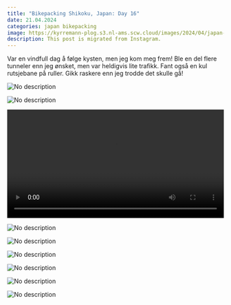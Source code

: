 ```yaml
---
title: "Bikepacking Shikoku, Japan: Day 16"
date: 21.04.2024
categories: japan bikepacking
image: https://kyrremann-plog.s3.nl-ams.scw.cloud/images/2024/04/japan-shikoku-21.04.2024-0.webp
description: This post is migrated from Instagram.
---
```


Var en vindfull dag å følge kysten, men jeg kom meg frem! Ble en del flere tunneler enn jeg ønsket, men var heldigvis lite trafikk. Fant også en kul rutsjebane på ruller. Gikk raskere enn jeg trodde det skulle gå!

![No description](https://kyrremann-plog.s3.nl-ams.scw.cloud/images/2024/04/japan-shikoku-21.04.2024-1.webp)

![No description](https://kyrremann-plog.s3.nl-ams.scw.cloud/images/2024/04/japan-shikoku-21.04.2024-2.webp)

<video width="100%" controls>
  <source src="https://kyrremann-plog.s3.nl-ams.scw.cloud/images/2024/04/japan-shikoku-21.04.2024-3.mp4" type="video/mp4">
  Your browser does not support the video tag.
  <a href="https://kyrremann-plog.s3.nl-ams.scw.cloud/images/2024/04/japan-shikoku-21.04.2024-3.mp4">Download</a> it instead.
</video>

![No description](https://kyrremann-plog.s3.nl-ams.scw.cloud/images/2024/04/japan-shikoku-21.04.2024-4.webp)

![No description](https://kyrremann-plog.s3.nl-ams.scw.cloud/images/2024/04/japan-shikoku-21.04.2024-5.webp)

![No description](https://kyrremann-plog.s3.nl-ams.scw.cloud/images/2024/04/japan-shikoku-21.04.2024-6.webp)

![No description](https://kyrremann-plog.s3.nl-ams.scw.cloud/images/2024/04/japan-shikoku-21.04.2024-7.webp)

![No description](https://kyrremann-plog.s3.nl-ams.scw.cloud/images/2024/04/japan-shikoku-21.04.2024-8.webp)

![No description](https://kyrremann-plog.s3.nl-ams.scw.cloud/images/2024/04/japan-shikoku-21.04.2024-9.webp)

